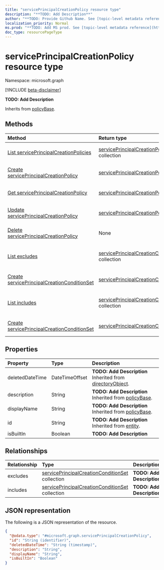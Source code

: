 ```yaml
---
title: "servicePrincipalCreationPolicy resource type"
description: "**TODO: Add Description**"
author: "**TODO: Provide Github Name. See [topic-level metadata reference](https://msgo.azurewebsites.net/add/document/guidelines/metadata.html#topic-level-metadata)**"
localization_priority: Normal
ms.prod: "**TODO: Add MS prod. See [topic-level metadata reference](https://msgo.azurewebsites.net/add/document/guidelines/metadata.html#topic-level-metadata)**"
doc_type: resourcePageType
---
```


# servicePrincipalCreationPolicy resource type

Namespace: microsoft.graph

[!INCLUDE [beta-disclaimer](../../includes/beta-disclaimer.md)]

**TODO: Add Description**


Inherits from [policyBase](../resources/policybase.md).

## Methods
|Method|Return type|Description|
|:---|:---|:---|
|[List servicePrincipalCreationPolicies](../api/serviceprincipalcreationpolicy-list.md)|[servicePrincipalCreationPolicy](../resources/serviceprincipalcreationpolicy.md) collection|Get a list of the [servicePrincipalCreationPolicy](../resources/serviceprincipalcreationpolicy.md) objects and their properties.|
|[Create servicePrincipalCreationPolicy](../api/serviceprincipalcreationpolicy-create.md)|[servicePrincipalCreationPolicy](../resources/serviceprincipalcreationpolicy.md)|Create a new [servicePrincipalCreationPolicy](../resources/serviceprincipalcreationpolicy.md) object.|
|[Get servicePrincipalCreationPolicy](../api/serviceprincipalcreationpolicy-get.md)|[servicePrincipalCreationPolicy](../resources/serviceprincipalcreationpolicy.md)|Read the properties and relationships of a [servicePrincipalCreationPolicy](../resources/serviceprincipalcreationpolicy.md) object.|
|[Update servicePrincipalCreationPolicy](../api/serviceprincipalcreationpolicy-update.md)|[servicePrincipalCreationPolicy](../resources/serviceprincipalcreationpolicy.md)|Update the properties of a [servicePrincipalCreationPolicy](../resources/serviceprincipalcreationpolicy.md) object.|
|[Delete servicePrincipalCreationPolicy](../api/serviceprincipalcreationpolicy-delete.md)|None|Deletes a [servicePrincipalCreationPolicy](../resources/serviceprincipalcreationpolicy.md) object.|
|[List excludes](../api/serviceprincipalcreationpolicy-list-excludes.md)|[servicePrincipalCreationConditionSet](../resources/serviceprincipalcreationconditionset.md) collection|Get the servicePrincipalCreationConditionSet resources from the excludes navigation property.|
|[Create servicePrincipalCreationConditionSet](../api/serviceprincipalcreationpolicy-post-excludes.md)|[servicePrincipalCreationConditionSet](../resources/serviceprincipalcreationconditionset.md)|Create a new servicePrincipalCreationConditionSet object.|
|[List includes](../api/serviceprincipalcreationpolicy-list-includes.md)|[servicePrincipalCreationConditionSet](../resources/serviceprincipalcreationconditionset.md) collection|Get the servicePrincipalCreationConditionSet resources from the includes navigation property.|
|[Create servicePrincipalCreationConditionSet](../api/serviceprincipalcreationpolicy-post-includes.md)|[servicePrincipalCreationConditionSet](../resources/serviceprincipalcreationconditionset.md)|Create a new servicePrincipalCreationConditionSet object.|

## Properties
|Property|Type|Description|
|:---|:---|:---|
|deletedDateTime|DateTimeOffset|**TODO: Add Description** Inherited from [directoryObject](../resources/directoryobject.md).|
|description|String|**TODO: Add Description** Inherited from [policyBase](../resources/policybase.md).|
|displayName|String|**TODO: Add Description** Inherited from [policyBase](../resources/policybase.md).|
|id|String|**TODO: Add Description** Inherited from [entity](../resources/entity.md).|
|isBuiltIn|Boolean|**TODO: Add Description**|

## Relationships
|Relationship|Type|Description|
|:---|:---|:---|
|excludes|[servicePrincipalCreationConditionSet](../resources/serviceprincipalcreationconditionset.md) collection|**TODO: Add Description**|
|includes|[servicePrincipalCreationConditionSet](../resources/serviceprincipalcreationconditionset.md) collection|**TODO: Add Description**|

## JSON representation
The following is a JSON representation of the resource.
<!-- {
  "blockType": "resource",
  "keyProperty": "id",
  "@odata.type": "microsoft.graph.servicePrincipalCreationPolicy",
  "baseType": "microsoft.graph.policyBase",
  "openType": false
}
-->
``` json
{
  "@odata.type": "#microsoft.graph.servicePrincipalCreationPolicy",
  "id": "String (identifier)",
  "deletedDateTime": "String (timestamp)",
  "description": "String",
  "displayName": "String",
  "isBuiltIn": "Boolean"
}
```

